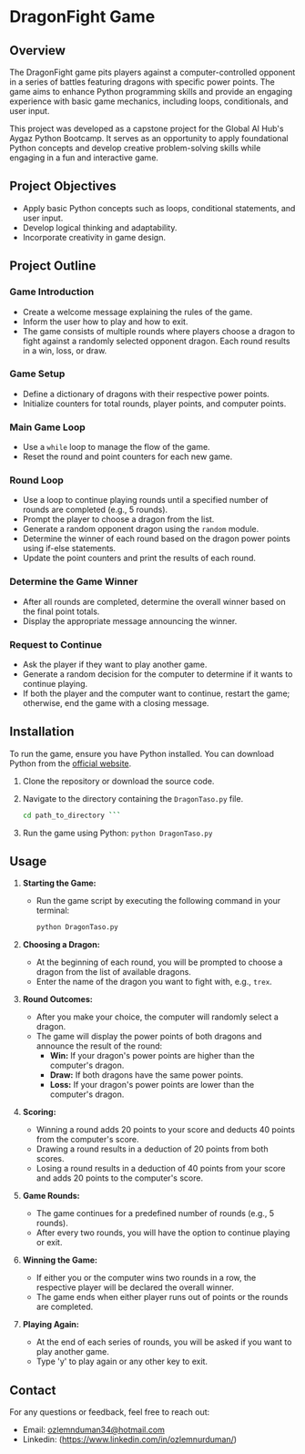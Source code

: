 # DragonFight Game

## Overview

The DragonFight game pits players against a computer-controlled opponent in a series of battles featuring dragons with specific power points. The game aims to enhance Python programming skills and provide an engaging experience with basic game mechanics, including loops, conditionals, and user input.

This project was developed as a capstone project for the Global AI Hub's Aygaz Python Bootcamp. It serves as an opportunity to apply foundational Python concepts and develop creative problem-solving skills while engaging in a fun and interactive game.


## Project Objectives

- Apply basic Python concepts such as loops, conditional statements, and user input.
- Develop logical thinking and adaptability.
- Incorporate creativity in game design.

## Project Outline

### Game Introduction

- Create a welcome message explaining the rules of the game.
- Inform the user how to play and how to exit.
- The game consists of multiple rounds where players choose a dragon to fight against a randomly selected opponent dragon. Each round results in a win, loss, or draw.

### Game Setup

- Define a dictionary of dragons with their respective power points.
- Initialize counters for total rounds, player points, and computer points.

### Main Game Loop

- Use a `while` loop to manage the flow of the game.
- Reset the round and point counters for each new game.

### Round Loop

- Use a loop to continue playing rounds until a specified number of rounds are completed (e.g., 5 rounds).
- Prompt the player to choose a dragon from the list.
- Generate a random opponent dragon using the `random` module.
- Determine the winner of each round based on the dragon power points using if-else statements.
- Update the point counters and print the results of each round.

### Determine the Game Winner

- After all rounds are completed, determine the overall winner based on the final point totals.
- Display the appropriate message announcing the winner.

### Request to Continue

- Ask the player if they want to play another game.
- Generate a random decision for the computer to determine if it wants to continue playing.
- If both the player and the computer want to continue, restart the game; otherwise, end the game with a closing message.

## Installation

To run the game, ensure you have Python installed. You can download Python from the [official website](https://www.python.org/downloads/).

1. Clone the repository or download the source code.
2. Navigate to the directory containing the `DragonTaso.py` file.

   ```sh
   cd path_to_directory ```
3. Run the game using Python:
``` python DragonTaso.py ```
## Usage

1. **Starting the Game:**
   - Run the game script by executing the following command in your terminal:

     ```sh
     python DragonTaso.py
     ```

2. **Choosing a Dragon:**
   - At the beginning of each round, you will be prompted to choose a dragon from the list of available dragons.
   - Enter the name of the dragon you want to fight with, e.g., `trex`.

3. **Round Outcomes:**
   - After you make your choice, the computer will randomly select a dragon.
   - The game will display the power points of both dragons and announce the result of the round:
     - **Win:** If your dragon's power points are higher than the computer's dragon.
     - **Draw:** If both dragons have the same power points.
     - **Loss:** If your dragon's power points are lower than the computer's dragon.

4. **Scoring:**
   - Winning a round adds 20 points to your score and deducts 40 points from the computer's score.
   - Drawing a round results in a deduction of 20 points from both scores.
   - Losing a round results in a deduction of 40 points from your score and adds 20 points to the computer's score.

5. **Game Rounds:**
   - The game continues for a predefined number of rounds (e.g., 5 rounds).
   - After every two rounds, you will have the option to continue playing or exit.

6. **Winning the Game:**
   - If either you or the computer wins two rounds in a row, the respective player will be declared the overall winner.
   - The game ends when either player runs out of points or the rounds are completed.

7. **Playing Again:**
   - At the end of each series of rounds, you will be asked if you want to play another game.
   - Type 'y' to play again or any other key to exit.

## Contact
For any questions or feedback, feel free to reach out:

* Email: ozlemnduman34@hotmail.com
* Linkedin: (https://www.linkedin.com/in/ozlemnurduman/)
